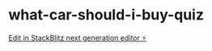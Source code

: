 # what-car-should-i-buy-quiz

[Edit in StackBlitz next generation editor ⚡️](https://stackblitz.com/~/github.com/hamisbela/what-car-should-i-buy-quiz)
